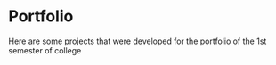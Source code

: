 # Portfolio
Here are some projects that were developed for the portfolio of the 1st semester of college
